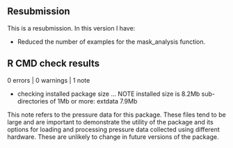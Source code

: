 ## Resubmission
This is a resubmission. In this version I have:

* Reduced the number of examples for the mask_analysis function.

## R CMD check results

0 errors | 0 warnings | 1 note


* checking installed package size ... NOTE
  installed size is  8.2Mb
  sub-directories of 1Mb or more:
    extdata   7.9Mb
    
This note refers to the pressure data for this package. These files tend to be 
large and are important to demonstrate the utility of the package and its 
options for loading and processing pressure data collected using different 
hardware. These are unlikely to change in future versions of the package.  
